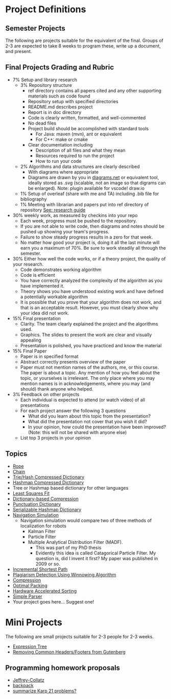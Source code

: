 # Project Definitions

## Semester Projects

The following are projects suitable for the equivalent of the final. Groups of 2-3 are expected to take 8 weeks to program these, write up a document, and present.

## Final Projects Grading and Rubric

- 7% Setup and library research
  - 3% Repository structure
    - ref directory contains all papers cited and any other supporting materials such as code found
    - Repository setup with specified directories
    - README.md describes project
    - Report is in doc directory
    - Code is clearly written, formatted, and well-commented
    - No dead files
    - Project build should be accomplished with standard tools
      - For Java: maven (mvn), ant or equivalent
      - For C++: make or cmake
    - Clear documentation including
      - Description of all files and what they mean
      - Resources required to run the project
      - How to run your code
  - 2% Algorithms and data structures are clearly described
    - With diagrams where appropriate
    - Diagrams are drawn by you in [diagrams.net](https://app.diagrams.net) or equivalent tool, ideally stored as .svg (scalable, not an image so that digrams can be enlarged). Note: plugin available for vscode! draw.io
  - 1% Setup of overleaf (share with me and TA) including .bib file for bibliography
  - 1% Meeting with librarian and papers put into ref directory of repository [See: research guide](research_guide.md)
- 30% weekly work, as measured by checkins into your repo
  - Each week, progress must be pushed to the repository.
  - If you are not able to write code, then diagrams and notes should be pushed up showing your team's progress.
  - Failure to show steady progress results in a zero for that week.
  - No matter how good your project is, doing it all the last minute will earn you a maximum of 70%. Be sure to work steadily all through the semester.
- 30% Either how well the code works, or if a theory project, the quality of your research.
  + Code demonstrates working algorithm
  + Code is efficient
  + You have correctly analyzed the complexity of the algorithm as you have implemented it.
  + Theory shows you have understood existing work and have defined a potentially workable algorithm
  + It is possible that you prove that your algorithm does not work, and that is an acceptable result. However, you must clearly show why your idea did not work.
- 15% Final presentation
  - Clarity. The team clearly explained the project and the algorithms used.
  - Graphics. The slides to present the work are clear and visually appealing
  - Presentation is polished, you have practiced and know the material
- 15% Final Paper
  - Paper is in specified format
  - Abstract correctly presents overview of the paper
  - Paper must not mention names of the authors, me, or this course. The paper is about a topic. Any mention of how you feel about the topic, or yourselves is irrelevant. The only place where you may mention names is in acknowledgements, where you may (and should) thank anyone who helped.
- 3% Feedback on other projects
  - Each individual is expected to attend (or watch video) of all presentations
  - For each project answer the following 3 questions
    - What did you learn about this topic from the presentation?
    - What did the presentation not cover that you wish it did?
    - In your opinion, how could the presentation have been improved? (Note: this will not be shared with anyone else)
  - List top 3 projects in your opinion

## Topics

* [Rope](rope/README.md)
* [Chain](chain/README.md)
* [Trie/Hash Compressed Dictionary](triehash/README.md)
* [Hashmap Compressed Dictionary](hashdict/README.md)
* Tree or Hashmap based dictionary for other languages
* [Least Squares Fit](leastsquaresfit/README.md)
* [Dictionary-based Compression](dictionarycompression/README.md)
* [Punctuation Dictionary](punctuationdictionary/README.md)
* [Serializable Hashmap Dictionary](serializablehashmap/README.md)
* [Navigation Simulation](navsim/README.md)
  - Navigation simulation would compare two of three methods of localization for robots
    - Kalman Filter
    - Particle Filter
    - Multiple Analytical Distribution Filter (MADF).
      - This was part of my PhD thesis
      - Evidently this idea is called Catagorical Particle Filter. My question is, did I invent it first? My paper was published in 2009 or so.
* [Incremental Shortest Path](incrementalshortestpath/README.md)
* [Plagiarism Detection Using Winnowing Algorithm](Winnowing/README.md)
* [Compression](compression/README.md)
* [Optimal Packing](optimalpacking/README.md)
* [Hardware Accelerated Sorting](hardwareacceleratedsorting/README.md)
* [Simple Parser](simpleparser/README.md)
* Your project goes here... Suggest one!


# Mini Projects

The following are small projects suitable for 2-3 people for 2-3 weeks.

* [Expression Tree](expressiontree/expressiontree.md)
* [Removing Common Headers/Footers from Gutenberg](removingcommon/README.md)

## Programming homework proposals

* [Jeffrey-Collatz]() <!-- longest collatz using dynamic programming -->
* [backpack]() <!-- backtracking with minimal constraint -->
* [summarize Karp 21 problems?]()